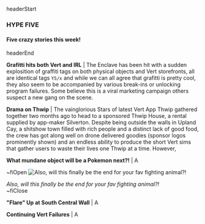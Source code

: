 headerStart

### HYPE FIVE

#### Five crazy stories this week! 

headerEnd

**Grafitti hits both Vert and IRL** | The Enclave has been hit with a sudden explosition of graffiti tags on both physical objects and Vert storefronts, all are identical tags `YS/x` and while we can all agree that grafitti is pretty cool, they also seem to be accompanied by various break-ins or unlocking program failures. Some believe this is a viral marketing campaign others suspect a new gang on the scene.

**Drama on Thwip** | The vainglorious Stars of latest Vert App Thwip gathered together two months ago to head to a sponsored Thwip House,  a rental supplied by app-maker Silverton. Despite being outside the walls in Upland Cay, a shitshow town filled with rich people and a distinct lack of good food, the crew has got along well on drone delivered goodies (sponsor logos prominently shown) and an endless ability to produce the short Vert sims that gather users to waste their lives one Thwip at a time. However, 

**What mundane object will be a Pokemon next?!** | A

~fiOpen
![Also, will this finally be the end for your fav fighting animal?!](https://i.giphy.com/media/ZHq4tCdYtF0YM/giphy.gif)
  <figcaption class="figcaption">
    <em>Also, will this finally be the end for your fav fighting animal?!</em>
  </figcaption>
~fiClose

**"Flare" Up at South Central Wall** | A

**Continuing Vert Failures** | A